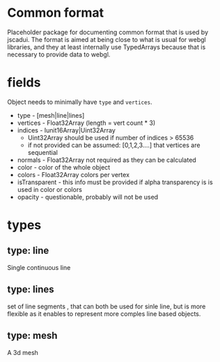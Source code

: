 # Common format

Placeholder package for documenting common format that is used by jscadui. 
The format is aimed at being close to what is usual for webgl libraries, and they
at least internally use TypedArrays because that is necessary to provide data to webgl.

# fields

Object needs to minimally have `type` and `vertices`.

- type - [mesh|line|lines]
- vertices - Float32Array (length = vert count * 3)
- indices - Iunit16Array|Uint32Array 
  - Uint32Array should be used if number of indices > 65536
  - if not provided can be assumed: [0,1,2,3....] that vertices are sequential
- normals - Float32Array not required as they can be calculated
- color - color of the whole object
- colors - Float32Array colors per vertex
- isTransparent - this info must be provided if alpha transparency is is used in color or colors
- opacity - questionable, probably will not be used

# types

## type: line
Single continuous line

## type: lines
set of line segments , that can both be used for sinle line, but is more flexible as it enables
to represent more comples line based objects.

## type: mesh
A 3d mesh





